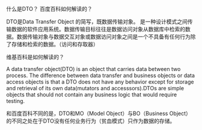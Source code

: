 什么是DTO？
百度百科如何解读的？
 
DTO是Data Transfer Object 的简写，既数据传输对象。
是一种设计模式之间传输数据的软件应用系统。数据传输目标往往是数据访问对象从数据库中检索的数据。数据传输对象与数据交互对象或数据访问对象之间是一个不具备有任何行为除了存储和检索的数据。（访问和存取器）
 
维基百科是如何解读的？
 
A data transfer object(DTO) is an  object that carries data between two process.
The difference between data transfer and business objects or data access objects is that a DTO does not have any behavior except for storage and retrieval of its own data(mutators and accesssors).DTOs are simple objects that should not contain any business logic that would require testing.
 
和百度百科不同的是，DTO和MO（Model Object）与BO（Business Object）的不同之处在于DTO没有任何业务行为（贫血模式）只作为数据的存储。